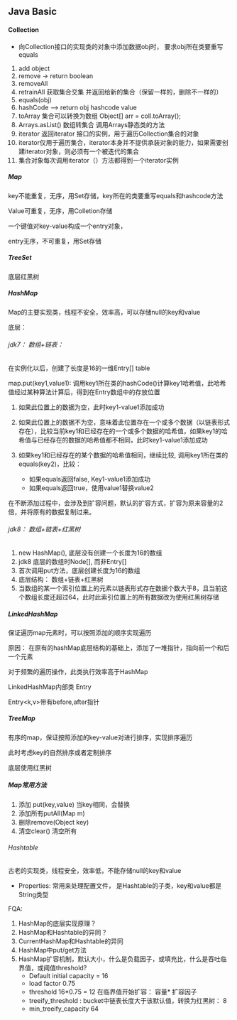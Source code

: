 ## Java  Basic

#### Collection

- 向Collection接口的实现类的对象中添加数据obj时， 要求obj所在类要重写equals

1. add   object
2. remove  -> return boolean
3. removeAll
4. retrainAll    获取集合交集 并返回给新的集合（保留一样的，删除不一样的）
5. equals(obj)
6. hashCode  --> return obj hashcode value
7. toArray   集合可以转换为数组     Object[] arr = coll.toArray();
8. Arrays.asList()  数组转集合   调用Arrays静态类的方法
9. iterator   返回iterator 接口的实例，用于遍历Collection集合的对象
10. iterator仅用于遍历集合，iterator本身并不提供承装对象的能力，如果需要创建iterator对象，则必须有一个被迭代的集合
11. 集合对象每次调用iterator（）方法都得到一个iterator实例



##### Map

key不能重复，无序，用Set存储，key所在的类要重写equals和hashcode方法

Value可重复，无序，用Colletion存储

一个键值对key-value构成一个entry对象，

entry无序，不可重复，用Set存储

##### TreeSet

底层红黑树

##### HashMap

Map的主要实现类，线程不安全，效率高，可以存储null的key和value

底层：

###### jdk7： 数组+链表：

 在实例化以后，创建了长度是16的一维Entry[]  table

map.put(key1,value1):  调用key1所在类的hashCode()计算key1哈希值，此哈希值经过某种算法计算后，得到在Entry数组中的存放位置

1. 如果此位置上的数据为空，此时key1-value1添加成功

2. 如果此位置上的数据不为空，意味着此位置存在一个或多个数据（以链表形式存在），比较当前key1和已经存在的一个或多个数据的哈希值，如果key1的哈希值与已经存在的数据的哈希值都不相同，此时key1-value1添加成功
3. 如果key1和已经存在的某个数据的哈希值相同，继续比较,  调用key1所在类的equals(key2)，比较：
   - 如果equals返回false,  Key1-value1添加成功 
   - 如果equals返回true，使用value1替换value2

在不断添加过程中，会涉及到扩容问题，默认的扩容方式，扩容为原来容量的2倍，并将原有的数据复制过来。

###### jdk8：  数组+链表+红黑树

1. new HashMap(),  底层没有创建一个长度为16的数组
2. jdk8 底层的数组时Node[], 而非Entry[]
3. 首次调用put方法，底层创建长度为16的数组
4. 底层结构： 数组+链表+红黑树
5. 当数组的某一个索引位置上的元素以链表形式存在数据个数大于8，且当前这个数组长度还超过64，此时此索引位置上的所有数据改为使用红黑树存储

##### LinkedHashMap

保证遍历map元素时，可以按照添加的顺序实现遍历

原因： 在原有的hashMap底层结构的基础上，添加了一堆指针，指向前一个和后一个元素

对于频繁的遍历操作，此类执行效率高于HashMap

LinkedHashMap内部类 Entry

Entry<k,v>带有before,after指针

##### TreeMap

有序的map，保证按照添加的key-value对进行排序，实现排序遍历

此时考虑key的自然排序或者定制排序

底层使用红黑树

##### Map常用方法

1. 添加 put(key,value)  当key相同，会替换
2. 添加所有putAll(Map m)
3. 删除remove(Object key)
4. 清空clear()  清空所有

###### Hashtable

 古老的实现类，线程安全，效率低，不能存储null的key和value

- Properties: 常用来处理配置文件， 是Hashtable的子类，key和value都是String类型



FQA:

1. HashMap的底层实现原理？
2. HashMap和Hashtable的异同？
3. CurrentHashMap和Hashtable的异同
4. HashMap中put/get方法
5. HashMap扩容机制，默认大小，什么是负载因子，或填充比，什么是吞吐临界值，或阈值threshold?
   - Default initial capacity = 16
   - load factor  0.75
   - threshold 16*0.75 = 12    在临界值开始扩容： 容量\* 扩容因子
   - treeify_threshold : bucket中链表长度大于该默认值，转换为红黑树： 8
   - min_treeify_capacity  64







